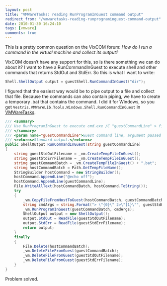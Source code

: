 ```yaml
---
layout: post
title: "VMWareTasks: reading RunProgramInGuest command output"
redirect_from: "/vmwaretasks-reading-runprograminguest-command-output"
date: 2010-01-30 16:24:10
tags: [vmware]
comments: true
---
```

This is a pretty common question on the VixCOM forum: _How do I run a command in the virtual machine and collect its output?_

VixCOM doesn’t have any support for this, so is there something we can do about it? I want to have a RunCommandInGuest to execute shell and other commands that returns StdOut and StdErr. So this is what I want to write:

```cs
Shell.ShellOutput output = guestShell.RunCommandInGuest("dir");
```

I figured that the easiest way would be to pipe output to a file and collect that file. Because the commands can also contain piping, we have to create a temporary .bat that contains the command. I did it for Windows, so you get `Vestris.VMWareLib.Tools.Windows.Shell.RunCommandInGuest` in [VMWareTasks](https://github.com/dblock/vmwaretasks).

```cs
/// <summary>
/// Use RunProgramInGuest to execute cmd.exe /C "guestCommandLine" > file and parse the result.
/// </summary>
/// <param name="guestCommandLine">Guest command line, argument passed to cmd.exe.</param>
/// <returns>Standard output.</returns>
public ShellOutput RunCommandInGuest(string guestCommandLine)
{
    string guestStdOutFilename = _vm.CreateTempFileInGuest();
    string guestStdErrFilename = _vm.CreateTempFileInGuest();
    string guestCommandBatch = _vm.CreateTempFileInGuest() + ".bat";
    string hostCommandBatch = Path.GetTempFileName();
    StringBuilder hostCommand = new StringBuilder();
    hostCommand.AppendLine("@echo off");
    hostCommand.AppendLine(guestCommandLine);
    File.WriteAllText(hostCommandBatch, hostCommand.ToString());
    try
    {
        _vm.CopyFileFromHostToGuest(hostCommandBatch, guestCommandBatch);
        string cmdArgs = string.Format("> \"{0}\" 2>\"{1}\"", guestStdOutFilename, guestStdErrFilename);
        _vm.RunProgramInGuest(guestCommandBatch, cmdArgs);
        ShellOutput output = new ShellOutput();
        output.StdOut = ReadFile(guestStdOutFilename);
        output.StdErr = ReadFile(guestStdErrFilename);
        return output;
    }
    finally
    {
        File.Delete(hostCommandBatch);
        _vm.DeleteFileFromGuest(guestCommandBatch);
        _vm.DeleteFileFromGuest(guestStdOutFilename);
        _vm.DeleteFileFromGuest(guestStdErrFilename);
    }
}
```

Problem solved.

